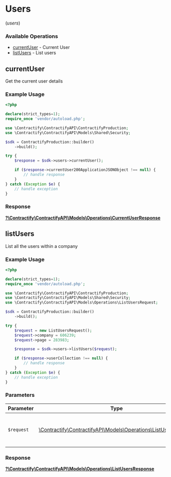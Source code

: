 # Users
(*users*)

### Available Operations

* [currentUser](#currentuser) - Current User
* [listUsers](#listusers) - List users

## currentUser

Get the current user details

### Example Usage

```php
<?php

declare(strict_types=1);
require_once 'vendor/autoload.php';

use \Contractify\ContractifyAPI\ContractifyProduction;
use \Contractify\ContractifyAPI\Models\Shared\Security;

$sdk = ContractifyProduction::builder()
    ->build();

try {
    $response = $sdk->users->currentUser();

    if ($response->currentUser200ApplicationJSONObject !== null) {
        // handle response
    }
} catch (Exception $e) {
    // handle exception
}
```


### Response

**[?\Contractify\ContractifyAPI\Models\Operations\CurrentUserResponse](../../models/operations/CurrentUserResponse.md)**


## listUsers

List all the users within a company

### Example Usage

```php
<?php

declare(strict_types=1);
require_once 'vendor/autoload.php';

use \Contractify\ContractifyAPI\ContractifyProduction;
use \Contractify\ContractifyAPI\Models\Shared\Security;
use \Contractify\ContractifyAPI\Models\Operations\ListUsersRequest;

$sdk = ContractifyProduction::builder()
    ->build();

try {
    $request = new ListUsersRequest();
    $request->company = 606239;
    $request->page = 283983;

    $response = $sdk->users->listUsers($request);

    if ($response->userCollection !== null) {
        // handle response
    }
} catch (Exception $e) {
    // handle exception
}
```

### Parameters

| Parameter                                                                                                     | Type                                                                                                          | Required                                                                                                      | Description                                                                                                   |
| ------------------------------------------------------------------------------------------------------------- | ------------------------------------------------------------------------------------------------------------- | ------------------------------------------------------------------------------------------------------------- | ------------------------------------------------------------------------------------------------------------- |
| `$request`                                                                                                    | [\Contractify\ContractifyAPI\Models\Operations\ListUsersRequest](../../models/operations/ListUsersRequest.md) | :heavy_check_mark:                                                                                            | The request object to use for the request.                                                                    |


### Response

**[?\Contractify\ContractifyAPI\Models\Operations\ListUsersResponse](../../models/operations/ListUsersResponse.md)**

